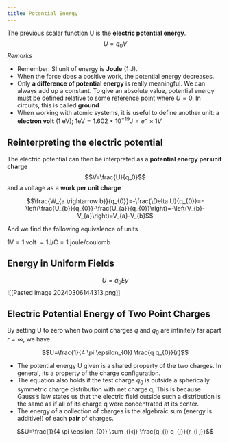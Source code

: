 ```yaml
---
title: Potential Energy
---
```


The previous scalar function U is the **electric potential energy**. 
$$U=q_0V$$
*Remarks*

- Remember: SI unit of energy is **Joule** (1 J).
- When the force does a positive work, the potential energy decreases.
- Only **a difference of potential energy** is really meaningful. We can always add up a constant. To give an absolute value, potential energy must be defined relative to some reference point where $U=0$. In circuits, this is called **ground**
- When working with atomic systems, it is useful to define another unit: a **electron volt** (1 eV); $1 \mathrm{eV}=1.602 \times 10^{-19} \mathrm{J}=e^-\times 1V$
## Reinterpreting the electric potential

The electric potential can then be interpreted as a **potential energy per unit charge**
$$V=\frac{U}{q_0}$$
and a voltage as a **work per unit charge**

$$\frac{W_{a \rightarrow b}}{q_{0}}=-\frac{\Delta U}{q_{0}}=-\left(\frac{U_{b}}{q_{0}}-\frac{U_{a}}{q_{0}}\right)=-\left(V_{b}-V_{a}\right)=V_{a}-V_{b}$$

And we find the following equivalence of units

$1 \mathrm{V}=1$ volt $=1 \mathrm{J} / \mathrm{C}=1$ joule/coulomb

## Energy in Uniform Fields
$$U=q_{0} E y$$
![[Pasted image 20240306144313.png]]

## Electric Potential Energy of Two Point Charges
By setting U to zero when two point charges $q$ and $q_0$ are infinitely far apart $r=\infty$, we have

$$U=\frac{1}{4 \pi \epsilon_{0}} \frac{q q_{0}}{r}$$

- The potential energy U given is a shared property of the two charges. In general, its a property of the charge configuration.
- The equation also holds if the test charge $q_0$ is outside a spherically symmetric charge distribution with net charge q; This is because Gauss’s law states us that the electric field outside such a distribution is the same as if all of its charge q were concentrated at its center.
- The energy of a collection of charges is the algebraic sum (energy is additive!) of each **pair** of charges.

$$U=\frac{1}{4 \pi \epsilon_{0}} \sum_{i<j} \frac{q_{i} q_{j}}{r_{i j}}$$
